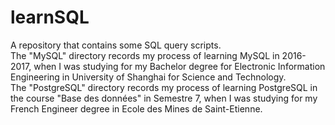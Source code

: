 # learnSQL
A repository that contains some SQL query scripts.
<br>
The "MySQL" directory records my process of learning MySQL in 2016-2017, 
when I was studying for my Bachelor degree for Electronic Information Engineering in University of Shanghai for Science and Technology.
<br>
The "PostgreSQL" directory records my process of learning PostgreSQL in the course "Base des données" in Semestre 7,
when I was studying for my French Engineer degree in Ecole des Mines de Saint-Etienne.
